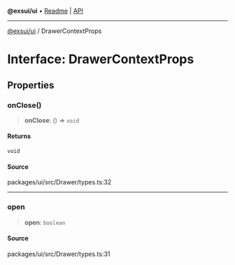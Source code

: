 **@exsui/ui** • [Readme](../README.md) \| [API](../globals.md)

***

[@exsui/ui](../README.md) / DrawerContextProps

# Interface: DrawerContextProps

## Properties

### onClose()

> **onClose**: () => `void`

#### Returns

`void`

#### Source

packages/ui/src/Drawer/types.ts:32

***

### open

> **open**: `boolean`

#### Source

packages/ui/src/Drawer/types.ts:31

